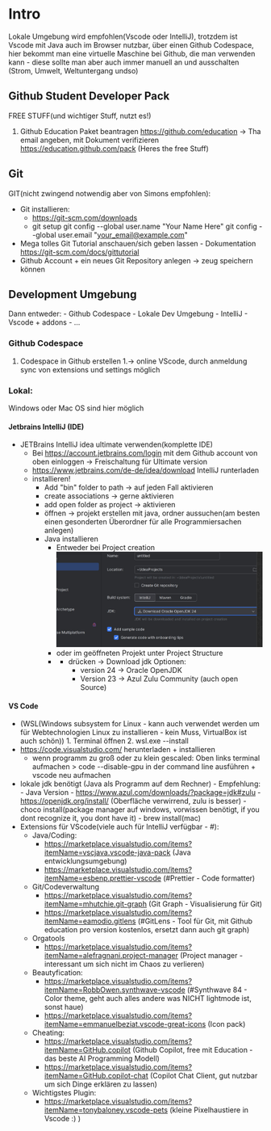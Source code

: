 # Intro

Lokale Umgebung wird empfohlen(Vscode oder IntelliJ), trotzdem ist Vscode mit Java auch im Browser nutzbar, über einen Github Codespace, hier bekommt man eine virtuelle Maschine bei Github, die man verwenden kann - diese sollte man aber auch immer manuell an und ausschalten (Strom, Umwelt, Weltuntergang undso)

## Github Student Developer Pack

FREE STUFF(und wichtiger Stuff, nutzt es!)

1. Github Education Paket beantragen
   https://github.com/education
   -> Tha email angeben, mit Dokument verifizieren
   https://education.github.com/pack (Heres the free Stuff)

## Git

GIT(nicht zwingend notwendig aber von Simons empfohlen):

-   Git installieren:
    -   https://git-scm.com/downloads
    -   git setup
        git config --global user.name "Your Name Here"
        git config --global user.email "your_email@example.com"
-   Mega tolles Git Tutorial anschauen/sich geben lassen - Dokumentation https://git-scm.com/docs/gittutorial
-   Github Account + ein neues Git Repository anlegen -> zeug speichern können

## Development Umgebung

Dann entweder: - Github Codespace - Lokale Dev Umgebung - IntelliJ - Vscode + addons - ...

### Github Codespace

1. Codespace in Github erstellen
   1.-> online VScode, durch anmeldung sync von extensions und settings möglich

### Lokal:

Windows oder Mac OS sind hier möglich

#### Jetbrains IntelliJ (IDE)

-   JETBrains IntelliJ idea ultimate verwenden(komplette IDE)
    -   Bei https://account.jetbrains.com/login mit dem Github account von oben einloggen -> Freischaltung für Ultimate version
    -   https://www.jetbrains.com/de-de/idea/download IntelliJ runterladen
    -   installieren!
        -   Add "bin" folder to path -> auf jeden Fall aktivieren
        -   create associations -> gerne aktivieren
        -   add open folder as project -> aktivieren
        -   öffnen -> projekt erstellen mit java, ordner aussuchen(am besten einen gesonderten Überordner für alle Programmiersachen anlegen)
        -   Java installieren
            -   Entweder bei Project creation
                ![Project Creation.png](./bild1.jpg)
            -   oder im geöffneten Projekt unter Project Structure
            -   -   drücken -> Download jdk Optionen:
                    -   version 24 -> Oracle OpenJDK
                    -   Version 23 -> Azul Zulu Community (auch open Source)

#### VS Code

-   (WSL(Windows subsystem for Linux - kann auch verwendet werden um für Webtechnologien Linux zu installieren - kein Muss, VirtualBox ist auch schön)) 1. Terminal öffnen 2. wsl.exe --install
-   https://code.visualstudio.com/ herunterladen + installieren
    -   wenn programm zu groß oder zu klein gescaled: Oben links terminal aufmachen >
        code --disable-gpu
        in der command line ausführen + vscode neu aufmachen
-   lokale jdk benötigt (Java als Programm auf dem Rechner) - Empfehlung: - Java Version - https://www.azul.com/downloads/?package=jdk#zulu - https://openjdk.org/install/ (Oberfläche verwirrend, zulu is besser) - choco install(package manager auf windows, vorwissen benötigt, if you dont recognize it, you dont have it) - brew install(mac)
-   Extensions für VScode(viele auch für IntelliJ verfügbar - #):
    -   Java/Coding:
        -   https://marketplace.visualstudio.com/items?itemName=vscjava.vscode-java-pack (Java entwicklungsumgebung)
        -   https://marketplace.visualstudio.com/items?itemName=esbenp.prettier-vscode (#Prettier - Code formatter)
    -   Git/Codeverwaltung
        -   https://marketplace.visualstudio.com/items?itemName=mhutchie.git-graph (Git Graph - Visualisierung für Git)
        -   https://marketplace.visualstudio.com/items?itemName=eamodio.gitlens (#GitLens - Tool für Git, mit Github education pro version kostenlos, ersetzt dann auch git graph)
    -   Orgatools
        -   https://marketplace.visualstudio.com/items?itemName=alefragnani.project-manager (Project manager - interessant um sich nicht im Chaos zu verlieren)
    -   Beautyfication:
        -   https://marketplace.visualstudio.com/items?itemName=RobbOwen.synthwave-vscode (#Synthwave 84 - Color theme, geht auch alles andere was NICHT lightmode ist, sonst haue)
        -   https://marketplace.visualstudio.com/items?itemName=emmanuelbeziat.vscode-great-icons (Icon pack)
    -   Cheating:
        -   https://marketplace.visualstudio.com/items?itemName=GitHub.copilot (Github Copilot, free mit Education - das beste AI Programming Modell)
        -   https://marketplace.visualstudio.com/items?itemName=GitHub.copilot-chat (Copilot Chat Client, gut nutzbar um sich Dinge erklären zu lassen)
    -   Wichtigstes Plugin:
        -   https://marketplace.visualstudio.com/items?itemName=tonybaloney.vscode-pets (kleine Pixelhaustiere in Vscode :) )
